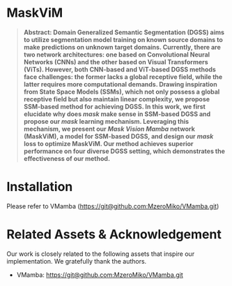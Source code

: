# MaskViM

> **Abstract: Domain Generalized Semantic Segmentation (DGSS) aims to utilize segmentation model training on known source domains to make predictions on unknown target domains. Currently, there are two network architectures: one based on Convolutional Neural Networks (CNNs) and the other based on Visual Transformers (ViTs). However, both CNN-based and ViT-based DGSS methods face challenges: the former lacks a global receptive field, while the latter requires more computational demands. Drawing inspiration from State Space Models (SSMs), which not only possess a global receptive field but also maintain linear complexity, we propose SSM-based method for achieving DGSS. In this work, we first elucidate why does *mask* make sense in SSM-based DGSS and propose our *mask* learning mechanism. Leveraging this mechanism, we present our *Mask Vision Mamba* network (MaskViM), a model for SSM-based DGSS, and design our *mask* loss to optimize MaskViM. Our method achieves superior performance on four diverse DGSS setting, which demonstrates the effectiveness of our method.** 
>
> <p align="center">
> </p>

 # Installation
 Please refer to VMamba ([https://git@github.com:MzeroMiko/VMamba.git](https://github.com/MzeroMiko/VMamba.git))

 # Related Assets \& Acknowledgement

Our work is closely related to the following assets that inspire our implementation. We gratefully thank the authors. 

 - VMamba:  [https://git@github.com:MzeroMiko/VMamba.git](https://github.com/MzeroMiko/VMamba.git)

